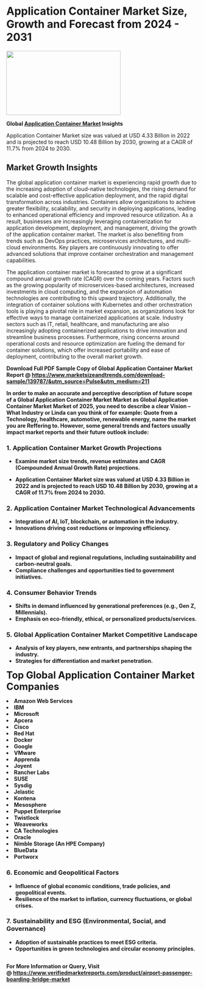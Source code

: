 <H1>Application Container Market Size, Growth and Forecast from 2024 - 2031</H1><img class="aligncenter size-medium wp-image-584254" src="https://thirdeyenews.in/wp-content/uploads/2024/09/Global-Market-Research-300x168.jpeg" alt="" width="300" height="168" /><p><strong>Global&nbsp;<a href="https://www.marketsizeandtrends.com/download-sample/139787/&amp;utm_source=Pulse&amp;utm_medium=211">Application Container Market</a> Insights</strong></p><p>Application Container Market size was valued at USD 4.33 Billion in 2022 and is projected to reach USD 10.48 Billion by 2030, growing at a CAGR of 11.7% from 2024 to 2030.</p><p><h2>Market Growth Insights</h2> <p>The global application container market is experiencing rapid growth due to the increasing adoption of cloud-native technologies, the rising demand for scalable and cost-effective application deployment, and the rapid digital transformation across industries. Containers allow organizations to achieve greater flexibility, scalability, and security in deploying applications, leading to enhanced operational efficiency and improved resource utilization. As a result, businesses are increasingly leveraging containerization for application development, deployment, and management, driving the growth of the application container market. The market is also benefiting from trends such as DevOps practices, microservices architectures, and multi-cloud environments. Key players are continuously innovating to offer advanced solutions that improve container orchestration and management capabilities.</p> <p><strong></strong></p> <p>The application container market is forecasted to grow at a significant compound annual growth rate (CAGR) over the coming years. Factors such as the growing popularity of microservices-based architectures, increased investments in cloud computing, and the expansion of automation technologies are contributing to this upward trajectory. Additionally, the integration of container solutions with Kubernetes and other orchestration tools is playing a pivotal role in market expansion, as organizations look for effective ways to manage containerized applications at scale. Industry sectors such as IT, retail, healthcare, and manufacturing are also increasingly adopting containerized applications to drive innovation and streamline business processes. Furthermore, rising concerns around operational costs and resource optimization are fueling the demand for container solutions, which offer increased portability and ease of deployment, contributing to the overall market growth.</p> <p><strong></p><p><span class=""><strong>Download Full PDF Sample Copy of Global Application Container Market Report</strong> @ <a href="https://www.marketsizeandtrends.com/download-sample/139787/&amp;utm_source=Pulse&amp;utm_medium=211" target="_blank">https://www.marketsizeandtrends.com/download-sample/139787/&amp;utm_source=Pulse&amp;utm_medium=211</a></span></p><p>In order to make an accurate and perceptive description of future scope of a Global&nbsp;Application Container Market Market as Global&nbsp;Application Container Market Market of 2025, you need to describe a clear Vision &ndash; What Industry or Linda can you think of for example: Quote from a Technology, healthcare, automotive, renewable energy, name the market you are Reffering to. However, some general trends and factors usually impact market reports and their future outlook include:</p><h3>1.&nbsp;<strong>Application Container Market Growth Projections</strong></h3><ul><li>Examine market size trends, revenue estimates and CAGR (Compounded Annual Growth Rate) projections.</li><li><p>Application Container Market size was valued at USD 4.33 Billion in 2022 and is projected to reach USD 10.48 Billion by 2030, growing at a CAGR of 11.7% from 2024 to 2030.</p></li></ul><h3>2.&nbsp;<strong>Application Container Market Technological Advancements</strong></h3><ul><li>Integration of AI, IoT, blockchain, or automation in the industry.</li><li>Innovations driving cost reductions or improving efficiency.</li></ul><h3>3.&nbsp;<strong>Regulatory and Policy Changes</strong></h3><ul><li>Impact of global and regional regulations, including sustainability and carbon-neutral goals.</li><li>Compliance challenges and opportunities tied to government initiatives.</li></ul><h3>4.&nbsp;<strong>Consumer Behavior Trends</strong></h3><ul><li>Shifts in demand influenced by generational preferences (e.g., Gen Z, Millennials).</li><li>Emphasis on eco-friendly, ethical, or personalized products/services.</li></ul><h3>5.&nbsp;<strong>Global Application Container Market Competitive Landscape</strong></h3><ul><li>Analysis of key players, new entrants, and partnerships shaping the industry.</li><li>Strategies for differentiation and market penetration.</li></ul><p data-pm-slice="1 1 []"><span style="color: inherit; font-family: inherit; font-size: 25px;">Top Global Application Container Market Companies</span></p><div class="" data-test-id=""><p><li>Amazon Web Services</li><li> IBM</li><li> Microsoft</li><li> Apcera</li><li> Cisco</li><li> Red Hat</li><li> Docker</li><li> Google</li><li> VMware</li><li> Apprenda</li><li> Joyent</li><li> Rancher Labs</li><li> SUSE</li><li> Sysdig</li><li> Jelastic</li><li> Kontena</li><li> Mesosphere</li><li> Puppet Enterprise</li><li> Twistlock</li><li> Weaveworks</li><li> CA Technologies</li><li> Oracle</li><li> Nimble Storage (An HPE Company)</li><li> BlueData</li><li> Portworx</li></p></div><h3>6.&nbsp;<strong>Economic and Geopolitical Factors</strong></h3><ul><li>Influence of global economic conditions, trade policies, and geopolitical events.</li><li>Resilience of the market to inflation, currency fluctuations, or global crises.</li></ul><h3>7.&nbsp;<strong>Sustainability and ESG (Environmental, Social, and Governance)</strong></h3><ul><li>Adoption of sustainable practices to meet ESG criteria.</li><li>Opportunities in green technologies and circular economy principles.</li></ul><h2><strong style="font-size: 14px;">For More Information or Query, Visit @&nbsp;</strong><a style="background-color: #ffffff; font-size: 14px;" href="https://www.marketsizeandtrends.com/report/application-container-market/" target="_blank">https://www.verifiedmarketreports.com/product/airport-passenger-boarding-bridge-market</a></h2>
